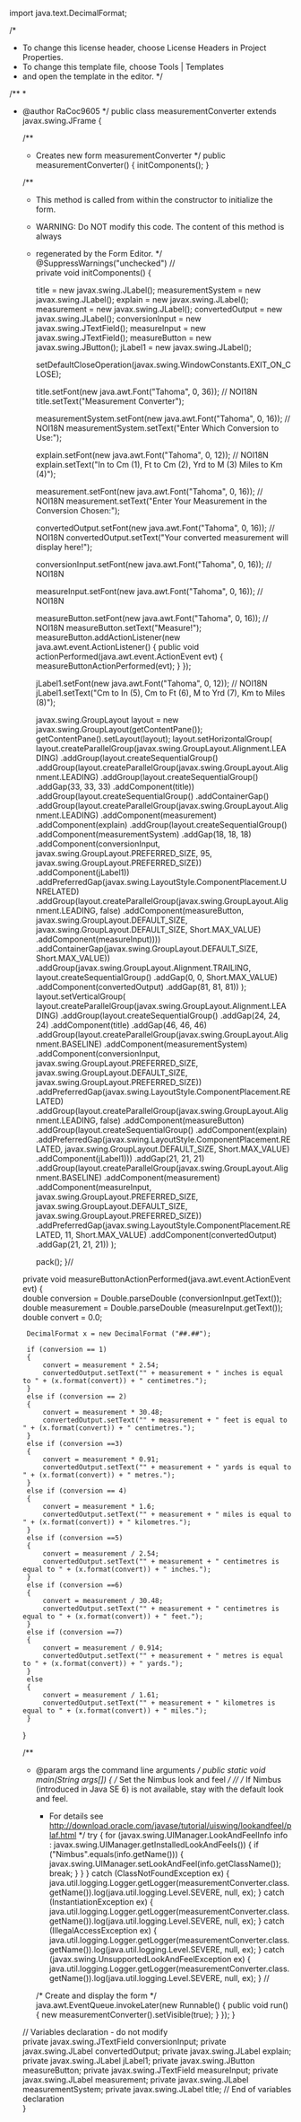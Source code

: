 
import java.text.DecimalFormat;

/*
 * To change this license header, choose License Headers in Project Properties.
 * To change this template file, choose Tools | Templates
 * and open the template in the editor.
 */

/**
 *
 * @author RaCoc9605
 */
public class measurementConverter extends javax.swing.JFrame {

    /**
     * Creates new form measurementConverter
     */
    public measurementConverter() {
        initComponents();
    }

    /**
     * This method is called from within the constructor to initialize the form.
     * WARNING: Do NOT modify this code. The content of this method is always
     * regenerated by the Form Editor.
     */
    @SuppressWarnings("unchecked")
    // <editor-fold defaultstate="collapsed" desc="Generated Code">                          
    private void initComponents() {

        title = new javax.swing.JLabel();
        measurementSystem = new javax.swing.JLabel();
        explain = new javax.swing.JLabel();
        measurement = new javax.swing.JLabel();
        convertedOutput = new javax.swing.JLabel();
        conversionInput = new javax.swing.JTextField();
        measureInput = new javax.swing.JTextField();
        measureButton = new javax.swing.JButton();
        jLabel1 = new javax.swing.JLabel();

        setDefaultCloseOperation(javax.swing.WindowConstants.EXIT_ON_CLOSE);

        title.setFont(new java.awt.Font("Tahoma", 0, 36)); // NOI18N
        title.setText("Measurement Converter");

        measurementSystem.setFont(new java.awt.Font("Tahoma", 0, 16)); // NOI18N
        measurementSystem.setText("Enter Which Conversion to Use:");

        explain.setFont(new java.awt.Font("Tahoma", 0, 12)); // NOI18N
        explain.setText("In to Cm (1), Ft to Cm (2), Yrd to M (3) Miles to Km (4)");

        measurement.setFont(new java.awt.Font("Tahoma", 0, 16)); // NOI18N
        measurement.setText("Enter Your Measurement in the Conversion Chosen:");

        convertedOutput.setFont(new java.awt.Font("Tahoma", 0, 16)); // NOI18N
        convertedOutput.setText("Your converted measurement will display here!");

        conversionInput.setFont(new java.awt.Font("Tahoma", 0, 16)); // NOI18N

        measureInput.setFont(new java.awt.Font("Tahoma", 0, 16)); // NOI18N

        measureButton.setFont(new java.awt.Font("Tahoma", 0, 16)); // NOI18N
        measureButton.setText("Measure!");
        measureButton.addActionListener(new java.awt.event.ActionListener() {
            public void actionPerformed(java.awt.event.ActionEvent evt) {
                measureButtonActionPerformed(evt);
            }
        });

        jLabel1.setFont(new java.awt.Font("Tahoma", 0, 12)); // NOI18N
        jLabel1.setText("Cm to In (5), Cm to Ft (6), M to Yrd (7), Km to Miles (8)");

        javax.swing.GroupLayout layout = new javax.swing.GroupLayout(getContentPane());
        getContentPane().setLayout(layout);
        layout.setHorizontalGroup(
            layout.createParallelGroup(javax.swing.GroupLayout.Alignment.LEADING)
            .addGroup(layout.createSequentialGroup()
                .addGroup(layout.createParallelGroup(javax.swing.GroupLayout.Alignment.LEADING)
                    .addGroup(layout.createSequentialGroup()
                        .addGap(33, 33, 33)
                        .addComponent(title))
                    .addGroup(layout.createSequentialGroup()
                        .addContainerGap()
                        .addGroup(layout.createParallelGroup(javax.swing.GroupLayout.Alignment.LEADING)
                            .addComponent(measurement)
                            .addComponent(explain)
                            .addGroup(layout.createSequentialGroup()
                                .addComponent(measurementSystem)
                                .addGap(18, 18, 18)
                                .addComponent(conversionInput, javax.swing.GroupLayout.PREFERRED_SIZE, 95, javax.swing.GroupLayout.PREFERRED_SIZE))
                            .addComponent(jLabel1))
                        .addPreferredGap(javax.swing.LayoutStyle.ComponentPlacement.UNRELATED)
                        .addGroup(layout.createParallelGroup(javax.swing.GroupLayout.Alignment.LEADING, false)
                            .addComponent(measureButton, javax.swing.GroupLayout.DEFAULT_SIZE, javax.swing.GroupLayout.DEFAULT_SIZE, Short.MAX_VALUE)
                            .addComponent(measureInput))))
                .addContainerGap(javax.swing.GroupLayout.DEFAULT_SIZE, Short.MAX_VALUE))
            .addGroup(javax.swing.GroupLayout.Alignment.TRAILING, layout.createSequentialGroup()
                .addGap(0, 0, Short.MAX_VALUE)
                .addComponent(convertedOutput)
                .addGap(81, 81, 81))
        );
        layout.setVerticalGroup(
            layout.createParallelGroup(javax.swing.GroupLayout.Alignment.LEADING)
            .addGroup(layout.createSequentialGroup()
                .addGap(24, 24, 24)
                .addComponent(title)
                .addGap(46, 46, 46)
                .addGroup(layout.createParallelGroup(javax.swing.GroupLayout.Alignment.BASELINE)
                    .addComponent(measurementSystem)
                    .addComponent(conversionInput, javax.swing.GroupLayout.PREFERRED_SIZE, javax.swing.GroupLayout.DEFAULT_SIZE, javax.swing.GroupLayout.PREFERRED_SIZE))
                .addPreferredGap(javax.swing.LayoutStyle.ComponentPlacement.RELATED)
                .addGroup(layout.createParallelGroup(javax.swing.GroupLayout.Alignment.LEADING, false)
                    .addComponent(measureButton)
                    .addGroup(layout.createSequentialGroup()
                        .addComponent(explain)
                        .addPreferredGap(javax.swing.LayoutStyle.ComponentPlacement.RELATED, javax.swing.GroupLayout.DEFAULT_SIZE, Short.MAX_VALUE)
                        .addComponent(jLabel1)))
                .addGap(21, 21, 21)
                .addGroup(layout.createParallelGroup(javax.swing.GroupLayout.Alignment.BASELINE)
                    .addComponent(measurement)
                    .addComponent(measureInput, javax.swing.GroupLayout.PREFERRED_SIZE, javax.swing.GroupLayout.DEFAULT_SIZE, javax.swing.GroupLayout.PREFERRED_SIZE))
                .addPreferredGap(javax.swing.LayoutStyle.ComponentPlacement.RELATED, 11, Short.MAX_VALUE)
                .addComponent(convertedOutput)
                .addGap(21, 21, 21))
        );

        pack();
    }// </editor-fold>                        

    private void measureButtonActionPerformed(java.awt.event.ActionEvent evt) {                                              
        double conversion = Double.parseDouble (conversionInput.getText());
        double measurement = Double.parseDouble (measureInput.getText());
        double convert = 0.0;
        
        DecimalFormat x = new DecimalFormat ("##.##");
        
        if (conversion == 1)
        {
            convert = measurement * 2.54;
            convertedOutput.setText("" + measurement + " inches is equal to " + (x.format(convert)) + " centimetres.");
        }
        else if (conversion == 2)
        {
            convert = measurement * 30.48;
            convertedOutput.setText("" + measurement + " feet is equal to " + (x.format(convert)) + " centimetres.");
        }
        else if (conversion ==3)
        {
            convert = measurement * 0.91;
            convertedOutput.setText("" + measurement + " yards is equal to " + (x.format(convert)) + " metres.");
        }
        else if (conversion == 4)
        {
            convert = measurement * 1.6;
            convertedOutput.setText("" + measurement + " miles is equal to " + (x.format(convert)) + " kilometres.");
        }
        else if (conversion ==5)
        {
            convert = measurement / 2.54;
            convertedOutput.setText("" + measurement + " centimetres is equal to " + (x.format(convert)) + " inches.");
        }
        else if (conversion ==6)
        {
            convert = measurement / 30.48;
            convertedOutput.setText("" + measurement + " centimetres is equal to " + (x.format(convert)) + " feet.");
        }
        else if (conversion ==7)
        {
            convert = measurement / 0.914;
            convertedOutput.setText("" + measurement + " metres is equal to " + (x.format(convert)) + " yards.");
        }
        else 
        {
            convert = measurement / 1.61;
            convertedOutput.setText("" + measurement + " kilometres is equal to " + (x.format(convert)) + " miles.");
        }
    }                                             

    /**
     * @param args the command line arguments
     */
    public static void main(String args[]) {
        /* Set the Nimbus look and feel */
        //<editor-fold defaultstate="collapsed" desc=" Look and feel setting code (optional) ">
        /* If Nimbus (introduced in Java SE 6) is not available, stay with the default look and feel.
         * For details see http://download.oracle.com/javase/tutorial/uiswing/lookandfeel/plaf.html 
         */
        try {
            for (javax.swing.UIManager.LookAndFeelInfo info : javax.swing.UIManager.getInstalledLookAndFeels()) {
                if ("Nimbus".equals(info.getName())) {
                    javax.swing.UIManager.setLookAndFeel(info.getClassName());
                    break;
                }
            }
        } catch (ClassNotFoundException ex) {
            java.util.logging.Logger.getLogger(measurementConverter.class.getName()).log(java.util.logging.Level.SEVERE, null, ex);
        } catch (InstantiationException ex) {
            java.util.logging.Logger.getLogger(measurementConverter.class.getName()).log(java.util.logging.Level.SEVERE, null, ex);
        } catch (IllegalAccessException ex) {
            java.util.logging.Logger.getLogger(measurementConverter.class.getName()).log(java.util.logging.Level.SEVERE, null, ex);
        } catch (javax.swing.UnsupportedLookAndFeelException ex) {
            java.util.logging.Logger.getLogger(measurementConverter.class.getName()).log(java.util.logging.Level.SEVERE, null, ex);
        }
        //</editor-fold>

        /* Create and display the form */
        java.awt.EventQueue.invokeLater(new Runnable() {
            public void run() {
                new measurementConverter().setVisible(true);
            }
        });
    }

    // Variables declaration - do not modify                     
    private javax.swing.JTextField conversionInput;
    private javax.swing.JLabel convertedOutput;
    private javax.swing.JLabel explain;
    private javax.swing.JLabel jLabel1;
    private javax.swing.JButton measureButton;
    private javax.swing.JTextField measureInput;
    private javax.swing.JLabel measurement;
    private javax.swing.JLabel measurementSystem;
    private javax.swing.JLabel title;
    // End of variables declaration                   
}
